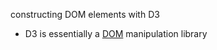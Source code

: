 constructing DOM elements with D3

 * D3 is essentially a [DOM](https://developer.mozilla.org/en-US/docs/Web/API/Document_Object_Model) manipulation library

